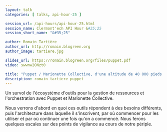 ```yaml
---
layout: talk
categories: [ talks, api-hour-25 ]

session_url: /api-hours/api-hour-25.html
session_name: Clermont'ech API Hour &#35;25
session_short_name: "&#35;25"

author: Romain Tartière
author_url: http://romain.blogreen.org
author_image: tartiere.jpg

slides_url: https://romain.blogreen.org/files/puppet.pdf
video: swwnw2ONzt0

title: "Puppet / Marionette Collective, d'une altitude de 40 000 pieds et à mach 0.8"
description: romain tartiere puppet
---
```




Un survol de l'écosystème d'outils pour la gestion de ressources et l'orchestration avec
Puppet et Marionette Collective.

Nous verrons d'abord en quoi ces outils répondent à des besoins différents, puis l'architecture
dans laquelle il s'inscrivent, par où commencer pour les utiliser et par où continuer une fois
qu'on a commencé. Nous ferons quelques escales sur des points de vigilance au cours de notre périple.
